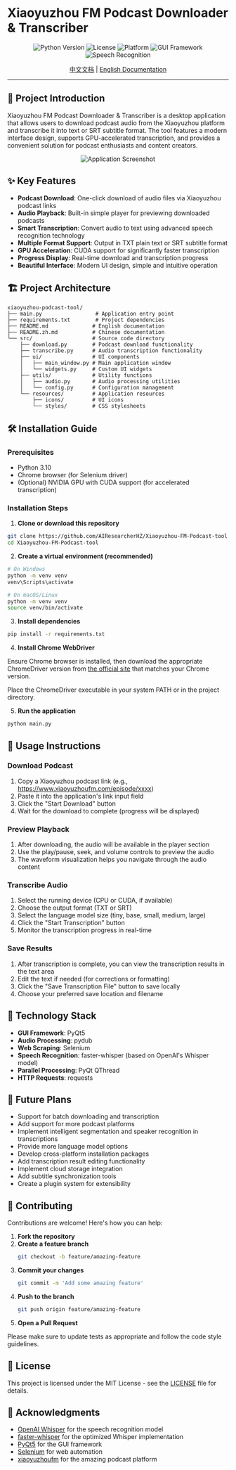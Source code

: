 # Xiaoyuzhou FM Podcast Downloader & Transcriber

<p align="center">
  <img src="https://img.shields.io/badge/Python-3.10-blue.svg" alt="Python Version">
  <img src="https://img.shields.io/badge/License-MIT-green.svg" alt="License">
  <img src="https://img.shields.io/badge/Platform-Windows%20%7C%20macOS%20%7C%20Linux-lightgrey.svg" alt="Platform">
  <img src="https://img.shields.io/badge/GUI-PyQt5-orange.svg" alt="GUI Framework">
  <img src="https://img.shields.io/badge/Speech--Recognition-Whisper-purple.svg" alt="Speech Recognition">
</p>

<p align="center">
  <a href="README.zh.md">中文文档</a> | <a href="#english-documentation">English Documentation</a>
</p>

---

<a id="english-documentation"></a>

## 📖 Project Introduction

Xiaoyuzhou FM Podcast Downloader & Transcriber is a desktop application that allows users to download podcast audio from the Xiaoyuzhou platform and transcribe it into text or SRT subtitle format. The tool features a modern interface design, supports GPU-accelerated transcription, and provides a convenient solution for podcast enthusiasts and content creators.

<p align="center">
  <img src="https://via.placeholder.com/800x450.png?text=Xiaoyuzhou+FM+Tool+Screenshot" alt="Application Screenshot">
</p>

## ✨ Key Features

- **Podcast Download**: One-click download of audio files via Xiaoyuzhou podcast links
- **Audio Playback**: Built-in simple player for previewing downloaded podcasts
- **Smart Transcription**: Convert audio to text using advanced speech recognition technology
- **Multiple Format Support**: Output in TXT plain text or SRT subtitle format
- **GPU Acceleration**: CUDA support for significantly faster transcription
- **Progress Display**: Real-time download and transcription progress
- **Beautiful Interface**: Modern UI design, simple and intuitive operation

## 🏗️ Project Architecture

```
xiaoyuzhou-podcast-tool/
├── main.py                 # Application entry point
├── requirements.txt        # Project dependencies
├── README.md              # English documentation
├── README.zh.md           # Chinese documentation
└── src/                   # Source code directory
    ├── download.py        # Podcast download functionality
    ├── transcribe.py      # Audio transcription functionality
    ├── ui/                # UI components
    │   ├── main_window.py # Main application window
    │   └── widgets.py     # Custom UI widgets
    ├── utils/             # Utility functions
    │   ├── audio.py       # Audio processing utilities
    │   └── config.py      # Configuration management
    └── resources/         # Application resources
        ├── icons/         # UI icons
        └── styles/        # CSS stylesheets
```

## 🛠️ Installation Guide

### Prerequisites

- Python 3.10
- Chrome browser (for Selenium driver)
- (Optional) NVIDIA GPU with CUDA support (for accelerated transcription)

### Installation Steps

1. **Clone or download this repository**

```bash
git clone https://github.com/AIResearcherHZ/Xiaoyuzhou-FM-Podcast-tool.git
cd Xiaoyuzhou-FM-Podcast-tool
```

2. **Create a virtual environment (recommended)**

```bash
# On Windows
python -m venv venv
venv\Scripts\activate

# On macOS/Linux
python -m venv venv
source venv/bin/activate
```

3. **Install dependencies**

```bash
pip install -r requirements.txt
```

4. **Install Chrome WebDriver**

Ensure Chrome browser is installed, then download the appropriate ChromeDriver version from [the official site](https://sites.google.com/chromium.org/driver/) that matches your Chrome version.

Place the ChromeDriver executable in your system PATH or in the project directory.

5. **Run the application**

```bash
python main.py
```

## 📝 Usage Instructions

### Download Podcast

1. Copy a Xiaoyuzhou podcast link (e.g., https://www.xiaoyuzhoufm.com/episode/xxxx)
2. Paste it into the application's link input field
3. Click the "Start Download" button
4. Wait for the download to complete (progress will be displayed)

### Preview Playback

1. After downloading, the audio will be available in the player section
2. Use the play/pause, seek, and volume controls to preview the audio
3. The waveform visualization helps you navigate through the audio content

### Transcribe Audio

1. Select the running device (CPU or CUDA, if available)
2. Choose the output format (TXT or SRT)
3. Select the language model size (tiny, base, small, medium, large)
4. Click the "Start Transcription" button
5. Monitor the transcription progress in real-time

### Save Results

1. After transcription is complete, you can view the transcription results in the text area
2. Edit the text if needed (for corrections or formatting)
3. Click the "Save Transcription File" button to save locally
4. Choose your preferred save location and filename

## 🚀 Technology Stack

- **GUI Framework**: PyQt5
- **Audio Processing**: pydub
- **Web Scraping**: Selenium
- **Speech Recognition**: faster-whisper (based on OpenAI's Whisper model)
- **Parallel Processing**: PyQt QThread
- **HTTP Requests**: requests

## 🔮 Future Plans

- Support for batch downloading and transcription
- Add support for more podcast platforms
- Implement intelligent segmentation and speaker recognition in transcriptions
- Provide more language model options
- Develop cross-platform installation packages
- Add transcription result editing functionality
- Implement cloud storage integration
- Add subtitle synchronization tools
- Create a plugin system for extensibility

## 🤝 Contributing

Contributions are welcome! Here's how you can help:

1. **Fork the repository**
2. **Create a feature branch**
   ```bash
   git checkout -b feature/amazing-feature
   ```
3. **Commit your changes**
   ```bash
   git commit -m 'Add some amazing feature'
   ```
4. **Push to the branch**
   ```bash
   git push origin feature/amazing-feature
   ```
5. **Open a Pull Request**

Please make sure to update tests as appropriate and follow the code style guidelines.

## 📄 License

This project is licensed under the MIT License - see the [LICENSE](LICENSE) file for details.

## 🙏 Acknowledgments

- [OpenAI Whisper](https://github.com/openai/whisper) for the speech recognition model
- [faster-whisper](https://github.com/guillaumekln/faster-whisper) for the optimized Whisper implementation
- [PyQt5](https://www.riverbankcomputing.com/software/pyqt/) for the GUI framework
- [Selenium](https://www.selenium.dev/) for web automation
- [xiaoyuzhoufm](https://www.xiaoyuzhoufm.com/) for the amazing podcast platform
